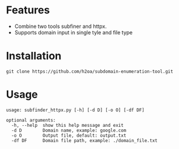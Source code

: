 # Features

- Combine two tools subfiner and httpx.
- Supports domain input in single tyle and file type

# Installation

```
git clone https://github.com/h2oa/subdomain-enumeration-tool.git
```

# Usage

```
usage: subfinder_httpx.py [-h] [-d D] [-o O] [-df DF]

optional arguments:
  -h, --help  show this help message and exit
  -d D        Domain name, example: google.com
  -o O        Output file, default: output.txt
  -df DF      Domain file path, example: ./domain_file.txt
```
